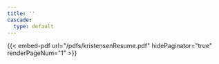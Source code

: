 ```yaml
---
title: ''
cascade:
  type: default
---
```


{{< embed-pdf url="/pdfs/kristensenResume.pdf" hidePaginator="true" renderPageNum="1" >}}